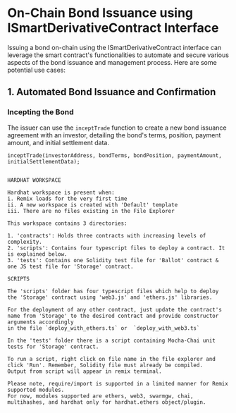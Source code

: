 # On-Chain Bond Issuance using ISmartDerivativeContract Interface

Issuing a bond on-chain using the ISmartDerivativeContract interface can leverage the smart contract's functionalities to automate and secure various aspects of the bond issuance and management process. Here are some potential use cases:

## 1. Automated Bond Issuance and Confirmation

### Incepting the Bond
The issuer can use the `inceptTrade` function to create a new bond issuance agreement with an investor, detailing the bond's terms, position, payment amount, and initial settlement data.
```solidity
inceptTrade(investorAddress, bondTerms, bondPosition, paymentAmount, initialSettlementData);


HARDHAT WORKSPACE

Hardhat workspace is present when:
i. Remix loads for the very first time 
ii. A new workspace is created with 'Default' template
iii. There are no files existing in the File Explorer

This workspace contains 3 directories:

1. 'contracts': Holds three contracts with increasing levels of complexity.
2. 'scripts': Contains four typescript files to deploy a contract. It is explained below.
3. 'tests': Contains one Solidity test file for 'Ballot' contract & one JS test file for 'Storage' contract.

SCRIPTS

The 'scripts' folder has four typescript files which help to deploy the 'Storage' contract using 'web3.js' and 'ethers.js' libraries.

For the deployment of any other contract, just update the contract's name from 'Storage' to the desired contract and provide constructor arguments accordingly 
in the file `deploy_with_ethers.ts` or  `deploy_with_web3.ts`

In the 'tests' folder there is a script containing Mocha-Chai unit tests for 'Storage' contract.

To run a script, right click on file name in the file explorer and click 'Run'. Remember, Solidity file must already be compiled.
Output from script will appear in remix terminal.

Please note, require/import is supported in a limited manner for Remix supported modules.
For now, modules supported are ethers, web3, swarmgw, chai, multihashes, and hardhat only for hardhat.ethers object/plugin.
